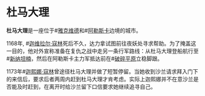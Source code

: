 # 杜马大理

**杜马大理**是一座位于#[雅克维德](locations/jah-keved)和#[阿勒斯卡](locations/alethkar)边境的城市。

1168年, #[迦维拉尔·寇林](characters/gavilar)死后不久，达力拿试图前往夜妖处寻求帮助。为了掩盖这一目的，他对外宣称准备在复仇之战中走另一条行军路线：从杜马大理登船航行至#[新纳坦楠](locations/new-natanan)，然后在阿勒斯卡主力军抵达前在#[破碎平原](locations/shattered-plains)立稳脚跟。

1173年#[迦熙娜·寇林](characters/jasnah)曾途径杜马大理并做了短暂停留。当她收到沙兰请求拜入门下的来信后，要求后者两周内赶到杜马大理才肯考虑。实际上迦熙娜并不在意沙兰是否能及时赶到，在离开时给沙兰留下口信要求她继续追寻自己。
